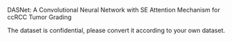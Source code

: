 DASNet: A Convolutional Neural Network with SE Attention Mechanism for ccRCC Tumor Grading





The dataset is confidential, please convert it according to your own dataset.
